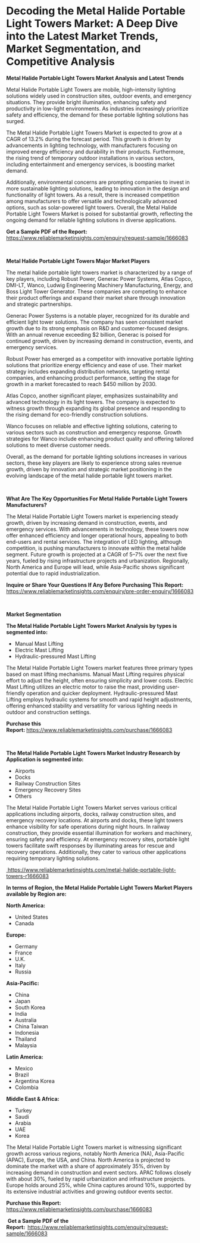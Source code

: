 <p><h1>Decoding the Metal Halide Portable Light Towers Market: A Deep Dive into the Latest Market Trends, Market Segmentation, and Competitive Analysis</h1></p><p><strong>Metal Halide Portable Light Towers Market Analysis and Latest Trends</strong></p>
<p><p>Metal Halide Portable Light Towers are mobile, high-intensity lighting solutions widely used in construction sites, outdoor events, and emergency situations. They provide bright illumination, enhancing safety and productivity in low-light environments. As industries increasingly prioritize safety and efficiency, the demand for these portable lighting solutions has surged. </p><p>The Metal Halide Portable Light Towers Market is expected to grow at a CAGR of 13.2% during the forecast period. This growth is driven by advancements in lighting technology, with manufacturers focusing on improved energy efficiency and durability in their products. Furthermore, the rising trend of temporary outdoor installations in various sectors, including entertainment and emergency services, is boosting market demand.</p><p>Additionally, environmental concerns are prompting companies to invest in more sustainable lighting solutions, leading to innovation in the design and functionality of light towers. As a result, there is increased competition among manufacturers to offer versatile and technologically advanced options, such as solar-powered light towers. Overall, the Metal Halide Portable Light Towers Market is poised for substantial growth, reflecting the ongoing demand for reliable lighting solutions in diverse applications.</p></p>
<p><strong>Get a Sample PDF of the Report:&nbsp;</strong> <a href="https://www.reliablemarketinsights.com/enquiry/request-sample/1666083?utm_campaign=3433&utm_medium=2&utm_source=Github&utm_content=ia&utm_term=18042025&utm_id=metal-halide-portable-light-towers">https://www.reliablemarketinsights.com/enquiry/request-sample/1666083</a></p>
<p>&nbsp;</p>
<p><strong>Metal Halide Portable Light Towers Major Market Players</strong></p>
<p><p>The metal halide portable light towers market is characterized by a range of key players, including Robust Power, Generac Power Systems, Atlas Copco, DMI-LT, Wanco, Ludwig Engineering Machinery Manufacturing, Energy, and Boss Light Tower Generator. These companies are competing to enhance their product offerings and expand their market share through innovation and strategic partnerships.</p><p>Generac Power Systems is a notable player, recognized for its durable and efficient light tower solutions. The company has seen consistent market growth due to its strong emphasis on R&D and customer-focused designs. With an annual revenue exceeding $2 billion, Generac is poised for continued growth, driven by increasing demand in construction, events, and emergency services.</p><p>Robust Power has emerged as a competitor with innovative portable lighting solutions that prioritize energy efficiency and ease of use. Their market strategy includes expanding distribution networks, targeting rental companies, and enhancing product performance, setting the stage for growth in a market forecasted to reach $450 million by 2030.</p><p>Atlas Copco, another significant player, emphasizes sustainability and advanced technology in its light towers. The company is expected to witness growth through expanding its global presence and responding to the rising demand for eco-friendly construction solutions.</p><p>Wanco focuses on reliable and effective lighting solutions, catering to various sectors such as construction and emergency response. Growth strategies for Wanco include enhancing product quality and offering tailored solutions to meet diverse customer needs.</p><p>Overall, as the demand for portable lighting solutions increases in various sectors, these key players are likely to experience strong sales revenue growth, driven by innovation and strategic market positioning in the evolving landscape of the metal halide portable light towers market.</p></p>
<p>&nbsp;</p>
<p><strong>What Are The Key Opportunities For Metal Halide Portable Light Towers Manufacturers?</strong></p>
<p><p>The Metal Halide Portable Light Towers market is experiencing steady growth, driven by increasing demand in construction, events, and emergency services. With advancements in technology, these towers now offer enhanced efficiency and longer operational hours, appealing to both end-users and rental services. The integration of LED lighting, although competition, is pushing manufacturers to innovate within the metal halide segment. Future growth is projected at a CAGR of 5–7% over the next five years, fueled by rising infrastructure projects and urbanization. Regionally, North America and Europe will lead, while Asia-Pacific shows significant potential due to rapid industrialization.</p></p>
<p><strong>Inquire or Share Your Questions If Any Before Purchasing This Report:</strong> <a href="https://www.reliablemarketinsights.com/enquiry/pre-order-enquiry/1666083?utm_campaign=3433&utm_medium=2&utm_source=Github&utm_content=ia&utm_term=18042025&utm_id=metal-halide-portable-light-towers">https://www.reliablemarketinsights.com/enquiry/pre-order-enquiry/1666083</a></p>
<p>&nbsp;</p>
<p><strong>Market Segmentation</strong></p>
<p><strong>The Metal Halide Portable Light Towers Market Analysis by types is segmented into:</strong></p>
<p><ul><li>Manual Mast Lifting</li><li>Electric Mast Lifting</li><li>Hydraulic-pressured Mast Lifting</li></ul></p>
<p><p>The Metal Halide Portable Light Towers market features three primary types based on mast lifting mechanisms. Manual Mast Lifting requires physical effort to adjust the height, often ensuring simplicity and lower costs. Electric Mast Lifting utilizes an electric motor to raise the mast, providing user-friendly operation and quicker deployment. Hydraulic-pressured Mast Lifting employs hydraulic systems for smooth and rapid height adjustments, offering enhanced stability and versatility for various lighting needs in outdoor and construction settings.</p></p>
<p><strong>Purchase this Report:&nbsp;</strong><a href="https://www.reliablemarketinsights.com/purchase/1666083?utm_campaign=3433&utm_medium=2&utm_source=Github&utm_content=ia&utm_term=18042025&utm_id=metal-halide-portable-light-towers">https://www.reliablemarketinsights.com/purchase/1666083</a></p>
<p>&nbsp;</p>
<p><strong>The Metal Halide Portable Light Towers Market Industry Research by Application is segmented into:</strong></p>
<p><ul><li>Airports</li><li>Docks</li><li>Railway Construction Sites</li><li>Emergency Recovery Sites</li><li>Others</li></ul></p>
<p><p>The Metal Halide Portable Light Towers Market serves various critical applications including airports, docks, railway construction sites, and emergency recovery locations. At airports and docks, these light towers enhance visibility for safe operations during night hours. In railway construction, they provide essential illumination for workers and machinery, ensuring safety and efficiency. At emergency recovery sites, portable light towers facilitate swift responses by illuminating areas for rescue and recovery operations. Additionally, they cater to various other applications requiring temporary lighting solutions.</p></p>
<p><a href="https://www.reliablemarketinsights.com/metal-halide-portable-light-towers-r1666083?utm_campaign=3433&utm_medium=2&utm_source=Github&utm_content=ia&utm_term=18042025&utm_id=metal-halide-portable-light-towers">&nbsp;https://www.reliablemarketinsights.com/metal-halide-portable-light-towers-r1666083</a></p>
<p><strong>In terms of Region, the Metal Halide Portable Light Towers Market Players available by Region are:</strong></p>
<p>
    <p> <strong> North America: </strong>
        <ul>
            <li>United States</li>
            <li>Canada</li>
        </ul>
        </p> 
    <p> <strong> Europe: </strong>
        <ul>
            <li>Germany</li>
            <li>France</li>
            <li>U.K.</li>
            <li>Italy</li>
            <li>Russia</li>
        </ul>
        </p> 
    <p> <strong> Asia-Pacific: </strong>
        <ul>
            <li>China</li>
            <li>Japan</li>
            <li>South Korea</li>
            <li>India</li>
            <li>Australia</li>
            <li>China Taiwan</li>
            <li>Indonesia</li>
            <li>Thailand</li>
            <li>Malaysia</li>
        </ul>
        </p> 
    <p> <strong> Latin America: </strong>
        <ul>
            <li>Mexico</li>
            <li>Brazil</li>
            <li>Argentina Korea</li>
            <li>Colombia</li>
        </ul>
        </p> 
    <p> <strong> Middle East & Africa: </strong>
        <ul>
            <li>Turkey</li>
            <li>Saudi</li>
            <li>Arabia</li>
            <li>UAE</li>
            <li>Korea</li>
        </ul>
    </p>
    </p>
<p><p>The Metal Halide Portable Light Towers market is witnessing significant growth across various regions, notably North America (NA), Asia-Pacific (APAC), Europe, the USA, and China. North America is projected to dominate the market with a share of approximately 35%, driven by increasing demand in construction and event sectors. APAC follows closely with about 30%, fueled by rapid urbanization and infrastructure projects. Europe holds around 25%, while China captures around 10%, supported by its extensive industrial activities and growing outdoor events sector.</p></p>
<p><strong>Purchase this Report: </strong><a href="https://www.reliablemarketinsights.com/purchase/1666083?utm_campaign=3433&utm_medium=2&utm_source=Github&utm_content=ia&utm_term=18042025&utm_id=metal-halide-portable-light-towers">https://www.reliablemarketinsights.com/purchase/1666083</a></p>
<p>&nbsp;<strong>Get a Sample PDF of the Report:&nbsp;&nbsp;</strong><a href="https://www.reliablemarketinsights.com/enquiry/request-sample/1666083?utm_campaign=3433&utm_medium=2&utm_source=Github&utm_content=ia&utm_term=18042025&utm_id=metal-halide-portable-light-towers">https://www.reliablemarketinsights.com/enquiry/request-sample/1666083</a></p>
<p><strong></strong></p>
<p><p></p><p></p><p></p></p>